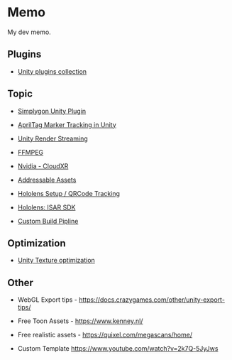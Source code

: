 # Memo
My dev memo.

## Plugins  
* [Unity plugins collection](https://docs.google.com/spreadsheets/d/1osynCKKK7D8kHE4IUL2BYrK3Qvxtsclyp6BWnjdwoD4/edit#gid=0)    


## Topic
  
* [Simplygon Unity Plugin](https://shinn716.gitbook.io/simplygon/)  
  
* [AprilTag Marker Tracking in Unity](https://hackmd.io/@shinn716/Byn3BjO65)  

* [Unity Render Streaming](https://hackmd.io/@shinn716/H1gBahLKc)

* [FFMPEG](https://hackmd.io/@shinn716/Bk9JGARbc)  

* [Nvidia - CloudXR](https://hackmd.io/nyW44lZpSiSs6tii8V8mPQ)  

* [Addressable Assets](https://hackmd.io/@shinn716/BkUzm6J49)  

* [Hololens Setup / QRCode Tracking](https://hackmd.io/@shinn716/rJOVtgf_F)

* [Hololens: ISAR SDK](https://hackmd.io/@shinn716/ryFt07OsK)

* [Custom Build Pipline](https://hackmd.io/@shinn716/SyboNK8nF)


## Optimization

* [Unity Texture optimization](https://hackmd.io/@shinn716/S14rcPELj)
  
  
## Other
 * WebGL Export tips - https://docs.crazygames.com/other/unity-export-tips/  
 
* Free Toon Assets - https://www.kenney.nl/  

* Free realistic assets - https://quixel.com/megascans/home/
  
* Custom Template https://www.youtube.com/watch?v=2k7Q-5JyJws
